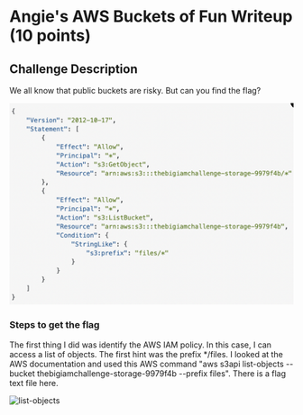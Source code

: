 <h1>Angie's AWS Buckets of Fun Writeup (10 points)</h1>

<h2>Challenge Description</h2>
<p>We all know that public buckets are risky. But can you find the flag?</p>

<img  width="700" alt="bucket-policy" src="https://github.com/angietechcafe/CTFWriteUps/blob/main/The%20Big%20IAM%20Challenge/AWS%20Bucket%20Policy.png?raw=true">

<h3>Steps to get the flag</h3>
<p>The first thing I did was identify the AWS IAM policy. In this case, I can access a list of objects. The first hint was the prefix */files. I looked at the AWS documentation and used this AWS command "aws s3api list-objects --bucket thebigiamchallenge-storage-9979f4b --prefix files". There is a flag text file here. <!--Afterwards, I download an object from S3 using the following command, "aws s3api-->  </p>

<img  width="700" alt="list-objects" src="#">

